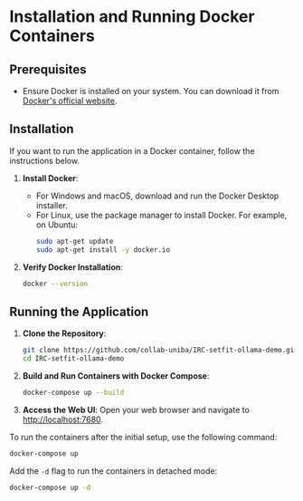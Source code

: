 # Installation and Running Docker Containers

## Prerequisites
- Ensure Docker is installed on your system. You can download it from [Docker's official website](https://www.docker.com/get-started).

## Installation

If you want to run the application in a Docker container, follow the instructions below.

1. **Install Docker**:
    - For Windows and macOS, download and run the Docker Desktop installer.
    - For Linux, use the package manager to install Docker. For example, on Ubuntu:
      ```sh
      sudo apt-get update
      sudo apt-get install -y docker.io
      ```

2. **Verify Docker Installation**:
    ```sh
    docker --version
    ```

## Running the Application

1. **Clone the Repository**:
    ```sh
    git clone https://github.com/collab-uniba/IRC-setfit-ollama-demo.git
    cd IRC-setfit-ollama-demo
    ```

2. **Build and Run Containers with Docker Compose**:
    ```sh
    docker-compose up --build
    ```

3. **Access the Web UI**:
    Open your web browser and navigate to [http://localhost:7680](http://localhost:7680).

To run the containers after the initial setup, use the following command:
```sh
docker-compose up
```
Add the `-d` flag to run the containers in detached mode:
```sh
docker-compose up -d
```


